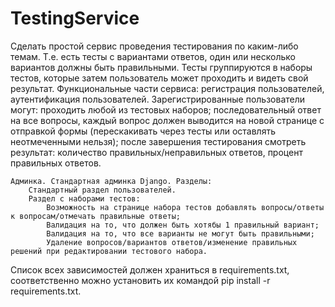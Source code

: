 # TestingService
Сделать простой сервис проведения тестирования по каким-либо темам. Т.е. есть тесты с вариантами ответов, 
один или несколько вариантов должны быть правильными. 
Тесты группируются в наборы тестов, которые затем пользователь может проходить и видеть свой результат.
Функциональные части сервиса: регистрация пользователей, аутентификация пользователей.
    Зарегистрированные пользователи могут:
        проходить любой из тестовых наборов;
            последовательный ответ на все вопросы, каждый вопрос должен выводится на новой странице с отправкой формы 
            (перескакивать через тесты или оставлять неотмеченными нельзя);
        после завершения тестирования смотреть результат:
            количество правильных/неправильных ответов,
            процент правильных ответов.

    Админка. Стандартная админка Django. Разделы:
        Стандартный раздел пользователей.
        Раздел с наборами тестов:
            Возможность на странице набора тестов добавлять вопросы/ответы к вопросам/отмечать правильные ответы;
            Валидация на то, что должен быть хотябы 1 правильный вариант;
            Валидация на то, что все варианты не могут быть правильными;
            Удаление вопросов/вариантов ответов/изменение правильных решений при редактировании тестового набора.

Список всех зависимостей должен храниться в requirements.txt, соответственно можно установить их командой pip install -r requirements.txt.
